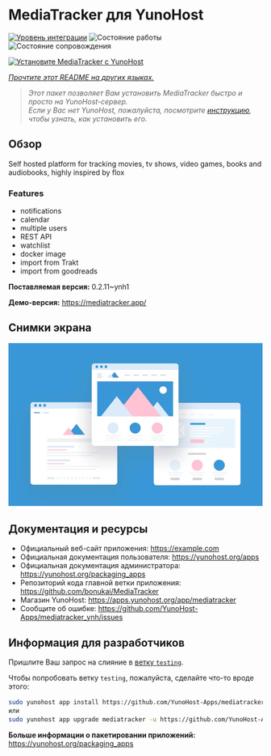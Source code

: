 <!--
Важно: этот README был автоматически сгенерирован <https://github.com/YunoHost/apps/tree/master/tools/readme_generator>
Он НЕ ДОЛЖЕН редактироваться вручную.
-->

# MediaTracker для YunoHost

[![Уровень интеграции](https://apps.yunohost.org/badge/integration/mediatracker)](https://ci-apps.yunohost.org/ci/apps/mediatracker/)
![Состояние работы](https://apps.yunohost.org/badge/state/mediatracker)
![Состояние сопровождения](https://apps.yunohost.org/badge/maintained/mediatracker)

[![Установите MediaTracker с YunoHost](https://install-app.yunohost.org/install-with-yunohost.svg)](https://install-app.yunohost.org/?app=mediatracker)

*[Прочтите этот README на других языках.](./ALL_README.md)*

> *Этот пакет позволяет Вам установить MediaTracker быстро и просто на YunoHost-сервер.*  
> *Если у Вас нет YunoHost, пожалуйста, посмотрите [инструкцию](https://yunohost.org/install), чтобы узнать, как установить его.*

## Обзор

Self hosted platform for tracking movies, tv shows, video games, books and audiobooks, highly inspired by flox

### Features

- notifications
- calendar
- multiple users
- REST API
- watchlist
- docker image
- import from Trakt
- import from goodreads


**Поставляемая версия:** 0.2.11~ynh1

**Демо-версия:** <https://mediatracker.app/>

## Снимки экрана

![Снимок экрана MediaTracker](./doc/screenshots/example.jpg)

## Документация и ресурсы

- Официальный веб-сайт приложения: <https://example.com>
- Официальная документация пользователя: <https://yunohost.org/apps>
- Официальная документация администратора: <https://yunohost.org/packaging_apps>
- Репозиторий кода главной ветки приложения: <https://github.com/bonukai/MediaTracker>
- Магазин YunoHost: <https://apps.yunohost.org/app/mediatracker>
- Сообщите об ошибке: <https://github.com/YunoHost-Apps/mediatracker_ynh/issues>

## Информация для разработчиков

Пришлите Ваш запрос на слияние в [ветку `testing`](https://github.com/YunoHost-Apps/mediatracker_ynh/tree/testing).

Чтобы попробовать ветку `testing`, пожалуйста, сделайте что-то вроде этого:

```bash
sudo yunohost app install https://github.com/YunoHost-Apps/mediatracker_ynh/tree/testing --debug
или
sudo yunohost app upgrade mediatracker -u https://github.com/YunoHost-Apps/mediatracker_ynh/tree/testing --debug
```

**Больше информации о пакетировании приложений:** <https://yunohost.org/packaging_apps>
